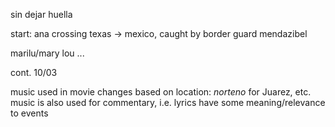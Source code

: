 sin dejar huella

start: ana crossing texas -> mexico, caught by border guard mendazibel

marilu/mary lou ...

cont. 10/03

music used in movie changes based on location: *norteno* for Juarez, etc.
music is also used for commentary, i.e. lyrics have some meaning/relevance to events